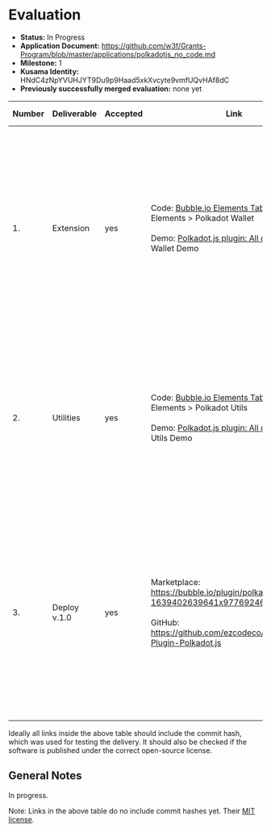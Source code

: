 # Evaluation

- **Status:** In Progress
- **Application Document:** https://github.com/w3f/Grants-Program/blob/master/applications/polkadotjs_no_code.md 
- **Milestone:** 1
- **Kusama Identity:** HNdC4zNpYVUHJYT9Du9p9Haad5xkXvcyte9vmfUQvHAf8dC
- **Previously successfully merged evaluation:** none yet

| Number | Deliverable | Accepted | Link | Evaluation Notes |
| ------ | ----------- | -------- | ---- |----------------- |
| 1. | Extension | yes | Code: [Bubble.io Elements Tab](https://bubble.io/plugin_editor?id=1639402639641x977692461648052200&tab=tabs-4) > Plugin Elements > Polkadot Wallet <br><br> Demo: [Polkadot.js plugin: All demo pages](https://polkadotjs.bubbleapps.io/version-test/) > Wallet Demo | The EzCode team has successfully connected to the Polkadot{.js} Browser Wallet Extension API functionality in Bubble.io with their Polkadot NoCode Plugin "Polkadot Wallet" plugin element.  
| 2. | Utilities | yes | Code: [Bubble.io Elements Tab](https://bubble.io/plugin_editor?id=1639402639641x977692461648052200&tab=tabs-4) > Plugin Elements > Polkadot Utils <br><br> Demo: [Polkadot.js plugin: All demo pages](https://polkadotjs.bubbleapps.io/version-test/) > Utils Demo | The EzCode team has successfully connected to the Polkadot{.js} Utilities/utils API functionality in Bubble.io with their Polkadot NoCode Plugin "Polkadot Utils" plugin element.
| 3. | Deploy v.1.0 | yes | Marketplace: https://bubble.io/plugin/polkadotjs-1639402639641x977692461648052200 <br><br> GitHub: https://github.com/ezcodeco/Bubble-Plugin-Polkadot.js | The EzCode team has published their plugin for free on the free Bubble.io NoCode platform. <br><br> They have published a backup of their code on GitHub, but please refer to [Bubble.io Elements Tab](https://bubble.io/plugin_editor?id=1639402639641x977692461648052200&tab=tabs-4) for the live code. 

Ideally all links inside the above table should include the commit hash,
which was used for testing the delivery. It should also be checked if the software is published under the correct open-source license.

## General Notes

In progress.

Note: Links in the above table do no include commit hashes yet.
Their [MIT license](https://github.com/ezcodeco/Bubble-Plugin-Polkadot.js/blob/main/LICENSE).
